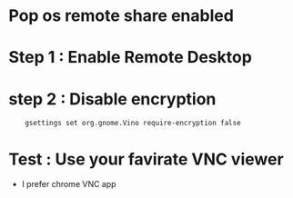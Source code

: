 # Pop os remote share enabled

# Step 1 : Enable Remote Desktop 

# step 2 : Disable encryption

		gsettings set org.gnome.Vino require-encryption false
		
# Test : Use your favirate VNC viewer 
- I prefer chrome VNC app		